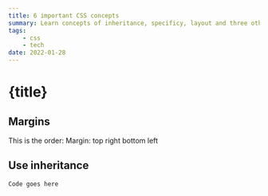 ```yaml
---
title: 6 important CSS concepts
summary: Learn concepts of inheritance, specificy, layout and three others
tags: 
    - css
    - tech
date: 2022-01-28
---
```


# {title}

## Margins
This is the order:  Margin: top right bottom left

## Use inheritance
`Code goes here`

<style>

</style>